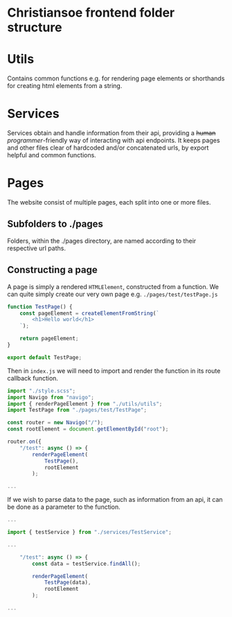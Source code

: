 # Christiansoe frontend folder structure

# Utils
Contains common functions e.g. for rendering page elements or shorthands for creating html elements from a string.

# Services
Services obtain and handle information from their api, providing a ~~human~~ *programmer*-friendly way of interacting with api endpoints. It keeps pages and other files clear of hardcoded and/or concatenated urls, by export helpful and common functions.

# Pages
The website consist of multiple pages, each split into one or more files.

## Subfolders to ./pages
Folders, within the ./pages directory, are named according to their respective url paths.

## Constructing a page
A page is simply a rendered `HTMLElement`, constructed from a function. We can quite simply create our very own page e.g. `./pages/test/testPage.js`

```js
function TestPage() {
    const pageElement = createElementFromString(`
        <h1>Hello world</h1>
    `);

    return pageElement;
}

export default TestPage;
```

Then in `index.js` we will need to import and render the function in its route callback function.

```js
import "./style.scss";
import Navigo from "navigo";
import { renderPageElement } from "./utils/utils";
import TestPage from "./pages/test/TestPage";

const router = new Navigo("/");
const rootElement = document.getElementById("root");

router.on({
    "/test": async () => {
        renderPageElement(
            TestPage(),
            rootElement
        );

...
```

If we wish to parse data to the page, such as information from an api, it can be done as a parameter to the function.

```js
...

import { testService } from "./services/TestService";

...

    "/test": async () => {
        const data = testService.findAll();

        renderPageElement(
            TestPage(data),
            rootElement
        );

...
```